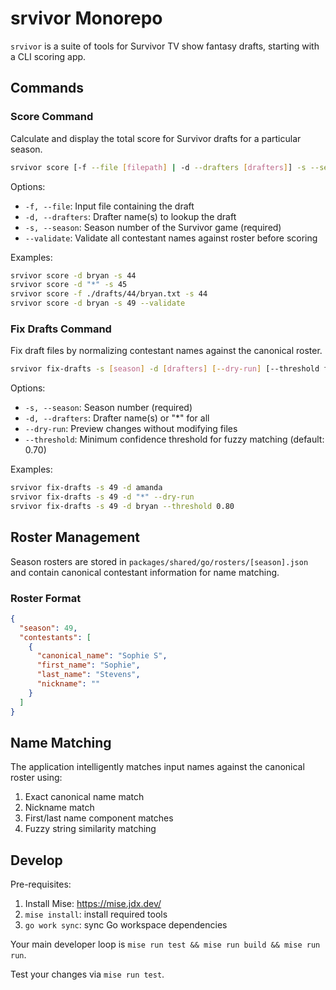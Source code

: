 # srvivor Monorepo

`srvivor` is a suite of tools for Survivor TV show fantasy drafts, starting with a CLI scoring app.

## Commands

### Score Command

Calculate and display the total score for Survivor drafts for a particular season.

```bash
srvivor score [-f --file [filepath] | -d --drafters [drafters]] -s --season [season] [--validate]
```

Options:
- `-f, --file`: Input file containing the draft
- `-d, --drafters`: Drafter name(s) to lookup the draft
- `-s, --season`: Season number of the Survivor game (required)
- `--validate`: Validate all contestant names against roster before scoring

Examples:
```bash
srvivor score -d bryan -s 44
srvivor score -d "*" -s 45
srvivor score -f ./drafts/44/bryan.txt -s 44
srvivor score -d bryan -s 49 --validate
```

### Fix Drafts Command

Fix draft files by normalizing contestant names against the canonical roster.

```bash
srvivor fix-drafts -s [season] -d [drafters] [--dry-run] [--threshold float]
```

Options:
- `-s, --season`: Season number (required)
- `-d, --drafters`: Drafter name(s) or "*" for all
- `--dry-run`: Preview changes without modifying files
- `--threshold`: Minimum confidence threshold for fuzzy matching (default: 0.70)

Examples:
```bash
srvivor fix-drafts -s 49 -d amanda
srvivor fix-drafts -s 49 -d "*" --dry-run
srvivor fix-drafts -s 49 -d bryan --threshold 0.80
```

## Roster Management

Season rosters are stored in `packages/shared/go/rosters/[season].json` and contain canonical contestant information for name matching.

### Roster Format

```json
{
  "season": 49,
  "contestants": [
    {
      "canonical_name": "Sophie S",
      "first_name": "Sophie",
      "last_name": "Stevens",
      "nickname": ""
    }
  ]
}
```

## Name Matching

The application intelligently matches input names against the canonical roster using:

1. Exact canonical name match
2. Nickname match
3. First/last name component matches
4. Fuzzy string similarity matching

## Develop

Pre-requisites:
1. Install Mise: https://mise.jdx.dev/
2. `mise install`: install required tools
3. `go work sync`: sync Go workspace dependencies

Your main developer loop is `mise run test && mise run build && mise run run`.

Test your changes via `mise run test`.
